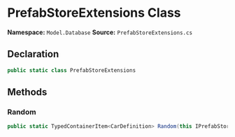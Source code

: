 # PrefabStoreExtensions Class

**Namespace:** `Model.Database`
**Source:** `PrefabStoreExtensions.cs`

## Declaration

```csharp
public static class PrefabStoreExtensions
```

## Methods

### Random

```csharp
public static TypedContainerItem<CarDefinition> Random(this IPrefabStore prefabStore, CarTypeFilter carTypeFilter, IndustryContext.CarSizePreference sizePreference, System.Random rnd)
```

